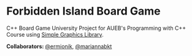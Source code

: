 # Forbidden Island Board Game

C++ Board Game University Project for AUEB's Programming with C++ Course using [Simple Graphics Library](https://github.com/cgaueb/sgg).

<b>Collaborators: </b> [@ermionik](https://github.com/ermionik), [@mariannabkt](https://github.com/mariannabkt)
